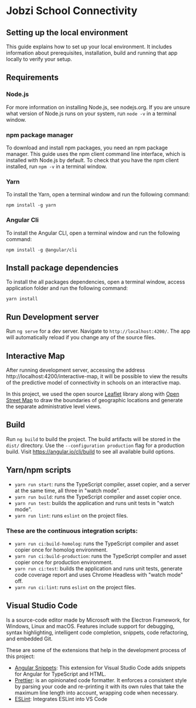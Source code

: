 # Jobzi School Connectivity

## Setting up the local environment

This guide explains how to set up your local environment. It includes information about prerequisites, installation, build and running that app locally to verify your setup.

## Requirements

### Node.js

For more information on installing Node.js, see nodejs.org. If you are unsure what version of Node.js runs on your system, run `node -v` in a terminal window.

### npm package manager

To download and install npm packages, you need an npm package manager. This guide uses the npm client command line interface, which is installed with Node.js by default. To check that you have the npm client installed, run `npm -v` in a terminal window.

### Yarn

To install the Yarn, open a terminal window and run the following command:

`npm install -g yarn`

### Angular Cli

To install the Angular CLI, open a terminal window and run the following command:

`npm install -g @angular/cli`

## Install package dependencies

To install the all packages dependencies, open a terminal window, access application folder and run the following command:

`yarn install`

## Run Development server

Run `ng serve` for a dev server. Navigate to `http://localhost:4200/`. The app will automatically reload if you change any of the source files.

## Interactive Map

After running development server, accessing the address http://localhost:4200/interactive-map, it will be possible to view the results of the predictive model of connectivity in schools on an interactive map.

In this project, we used the open source [Leaflet](https://leafletjs.com/) library along with [Open Street Map](https://www.openstreetmap.org/) to draw the boundaries of geographic locations and generate the separate administrative level views.

## Build

Run `ng build` to build the project. The build artifacts will be stored in the `dist/` directory. Use the `--configuration production` flag for a production build. Visit https://angular.io/cli/build to see all available build options.

## Yarn/npm scripts

- `yarn run start`: runs the TypeScript compiler, asset copier, and a server at the same time, all three in "watch mode".
- `yarn run build`: runs the TypeScript compiler and asset copier once.
- `yarn run test`: builds the application and runs unit tests in "watch mode".
- `yarn run lint`: runs `eslint` on the project files.

### These are the continuous integration scripts:

- `yarn run ci:build-homolog`: runs the TypeScript compiler and asset copier once for homolog environment.
- `yarn run ci:build-production`: runs the TypeScript compiler and asset copier once for production environment.
- `yarn run ci:test`: builds the application and runs unit tests, generate code coverage report and uses Chrome Headless with "watch mode" off.
- `yarn run ci:lint`: runs `eslint` on the project files.

## Visual Studio Code

Is a source-code editor made by Microsoft with the Electron Framework, for Windows, Linux and macOS. Features include support for debugging, syntax highlighting, intelligent code completion, snippets, code refactoring, and embedded Git.

These are some of the extensions that help in the development process of this project:

- [Angular Snippets](https://marketplace.visualstudio.com/items?itemName=johnpapa.Angular2): This extension for Visual Studio Code adds snippets for Angular for TypeScript and HTML.
- [Prettier](https://prettier.io/): is an opinionated code formatter. It enforces a consistent style by parsing your code and re-printing it with its own rules that take the maximum line length into account, wrapping code when necessary.
- [ESLint](https://marketplace.visualstudio.com/items?itemName=dbaeumer.vscode-eslint): Integrates ESLint into VS Code
